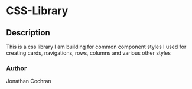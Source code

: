 # CSS-Library
## Description
This is a css library I am building for common component styles I used for creating cards, navigations, rows, columns and various other styles

### Author 
Jonathan Cochran 